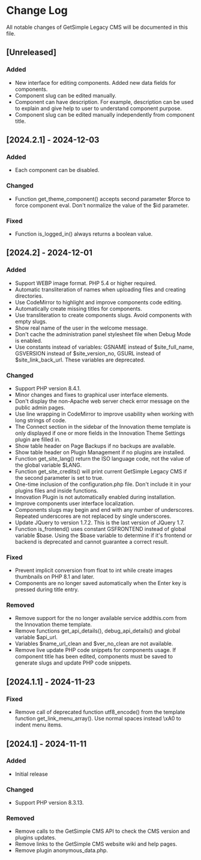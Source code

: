 # Change Log

All notable changes of GetSimple Legacy CMS will be documented in this file.

## [Unreleased]

### Added

- New interface for editing components. Added new data fields for components.
- Component slug can be edited manually.
- Component can have description. For example, description can be used to explain and give help to user to understand component purpose.
- Component slug can be edited manually independently from component title.

## [2024.2.1] - 2024-12-03

### Added

- Each component can be disabled.

### Changed

- Function get_theme_component() accepts second parameter $force to force component eval. Don't normalize the value of the $id parameter.

### Fixed

- Function is_logged_in() always returns a boolean value.

## [2024.2] - 2024-12-01

### Added

- Support WEBP image format. PHP 5.4 or higher required.
- Automatic transliteration of names when uploading files and creating directories.
- Use CodeMirror to highlight and improve components code editing.
- Automatically create missing titles for components.
- Use transliteration to create components slugs. Avoid components with empty slugs.
- Show real name of the user in the welcome message.
- Don't cache the administration panel stylesheet file when Debug Mode is enabled.
- Use constants instead of variables: GSNAME instead of $site_full_name, GSVERSION instead of $site_version_no, GSURL instead of $site_link_back_url. These variables are deprecated.

### Changed

- Support PHP version 8.4.1.
- Minor changes and fixes to graphical user interface elements.
- Don't display the non-Apache web server check error message on the public admin pages.
- Use line wrapping in CodeMirror to improve usability when working with long strings of code.
- The Connect section in the sidebar of the Innovation theme template is only displayed if one or more fields in the Innovation Theme Settings plugin are filled in.
- Show table header on Page Backups if no backups are available.
- Show table header on Plugin Management if no plugins are installed.
- Function get_site_lang() return the ISO language code, not the value of the global variable $LANG.
- Function get_site_credits() will print current GetSimple Legacy CMS if the second parameter is set to true.
- One-time inclusion of the configuration.php file. Don't include it in your plugins files and inside functions.
- Innovation Plugin is not automatically enabled during installation.
- Improve components user interface localization.
- Components slugs may begin and end with any number of underscores. Repeated underscores are not replaced by single underscores.
- Update JQuery to version 1.7.2. This is the last version of JQuery 1.7.
- Function is_frontend() uses constant GSFRONTEND instead of global variable $base. Using the $base variable to determine if it's frontend or backend is deprecated and cannot guarantee a correct result.

### Fixed

- Prevent implicit conversion from float to int while create images thumbnails on PHP 8.1 and later.
- Components are no longer saved automatically when the Enter key is pressed during title entry.

### Removed

- Remove support for the no longer available service addthis.com from the Innovation theme template.
- Remove functions get_api_details(), debug_api_details() and global variable $api_url.
- Variables $name_url_clean and $ver_no_clean are not available.
- Remove live update PHP code snippets for components usage. If component title has been edited, components must be saved to generate slugs and update PHP code snippets.

## [2024.1.1] - 2024-11-23

### Fixed

- Remove call of deprecated function utf8_encode() from the template function get_link_menu_array(). Use normal spaces instead \xA0 to indent menu items.

## [2024.1] - 2024-11-11

### Added

- Initial release

### Changed

- Support PHP version 8.3.13.

### Removed

- Remove calls to the GetSimple CMS API to check the CMS version and plugins updates.
- Remove links to the GetSimple CMS website wiki and help pages.
- Remove plugin anonymous_data.php.
